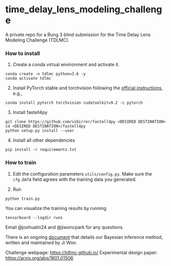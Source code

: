 # time_delay_lens_modeling_challenge

A private repo for a Rung 3 blind submission for the Time Delay Lens Modeling Challenge (TDLMC).

### How to install

1. Create a conda virtual environment and activate it.
```shell
conda create -n tdlmc python=3.6 -y
conda activate tdlmc
```

2. Install PyTorch stable and torchvision following the [official instructions](https://pytorch.org/), e.g.,
```shell
conda install pytorch torchvision cudatoolkit=9.2 -c pytorch
```

3. Install fastell4py
```shell
git clone https://github.com/sibirrer/fastell4py <DESIRED DESTINATION>
cd <DESIRED DESTINATION>/fastell4py
python setup.py install --user
```

4. Install all other dependencies
```shell
pip install -r requirements.txt
```

### How to train

1. Edit the configuration parameters `utils/config.py`. Make sure the `cfg.DATA` field agrees with the training data you generated.

2. Run
```shell
python train.py
```

You can visualize the training results by running
```
tensorboard --logdir runs
```

Email @joshualin24 and @jiwoncpark for any questions.

There is an ongoing [document](https://www.overleaf.com/read/pswdqwttjbjr) that details our Bayesian inference method, written and maintained by Ji Won.

Challenge webpage: https://tdlmc.github.io/
Experimental design paper: https://arxiv.org/abs/1801.01506